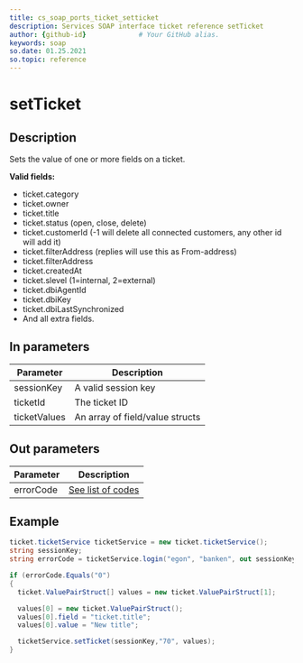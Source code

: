 ```yaml
---
title: cs_soap_ports_ticket_setticket
description: Services SOAP interface ticket reference setTicket
author: {github-id}             # Your GitHub alias.
keywords: soap
so.date: 01.25.2021
so.topic: reference
---
```


# setTicket

## Description

Sets the value of one or more fields on a ticket.

**Valid fields:**

* ticket.category
* ticket.owner
* ticket.title
* ticket.status (open, close, delete)
* ticket.customerId (-1 will delete all connected customers, any other id will add it)
* ticket.filterAddress (replies will use this as From-address)
* ticket.filterAddress
* ticket.createdAt
* ticket.slevel (1=internal, 2=external)
* ticket.dbiAgentId
* ticket.dbiKey
* ticket.dbiLastSynchronized
* And all extra fields.

## In parameters

| Parameter | Description |
|---|---|
| sessionKey | A valid session key |
| ticketId | The ticket ID |
| ticketValues | An array of field/value structs |

## Out parameters

| Parameter | Description |
|---|---|
| errorCode | [See list of codes][1] |

## Example

```csharp
ticket.ticketService ticketService = new ticket.ticketService();
string sessionKey;
string errorCode = ticketService.login("egon", "banken", out sessionKey);

if (errorCode.Equals("0")
{
  ticket.ValuePairStruct[] values = new ticket.ValuePairStruct[1];

  values[0] = new ticket.ValuePairStruct();
  values[0].field = "ticket.title";
  values[0].value = "New title";

  ticketService.setTicket(sessionKey,"70", values);
}
```

<!-- Referenced links -->
[1]: ../error-codes.md
